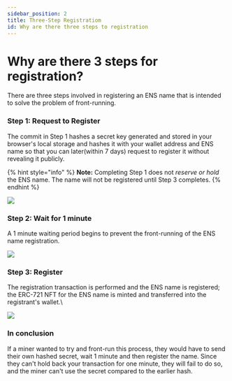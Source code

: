 ```yaml
---
sidebar_position: 2
title: Three-Step Registratiom
id: Why are there three steps to registration
---
```

# Why are there 3 steps for registration?

There are three steps involved in registering an ENS name that is intended to solve the problem of front-running.

### Step 1: Request to Register

The commit in Step 1 hashes a secret key generated and stored in your browser's local storage and hashes it with your wallet address and ENS name so that you can later(within 7 days) request to register it without revealing it publicly.

{% hint style="info" %}
**Note:** Completing Step 1 does not _reserve or hold_ the ENS name. The name will not be registered until Step 3 completes.
{% endhint %}

![](https://clarity-so.s3.amazonaws.com/3b15b359-24c1-4156-ba53-e9882a65673f/3gtzJZk4jfiCoBvEKVW67e.png)

### Step 2: Wait for 1 minute

A 1 minute waiting period begins to prevent the front-running of the ENS name registration.

![](https://clarity-so.s3.amazonaws.com/3b15b359-24c1-4156-ba53-e9882a65673f/jkv4TRrzCEmxCxZQr2SETb.png)

### Step 3: Register

The registration transaction is performed and the ENS name is registered; the ERC-721 NFT for the ENS name is minted and transferred into the registrant's wallet.\


![](https://clarity-so.s3.amazonaws.com/3b15b359-24c1-4156-ba53-e9882a65673f/5Mz5MYuHrzsZ4svHxASXuv.png)

### In conclusion

If a miner wanted to try and front-run this process, they would have to send their own hashed secret, wait 1 minute and then register the name. Since they can't hold back your transaction for one minute, they will fail to do so, and the miner can't use the secret compared to the earlier hash.
